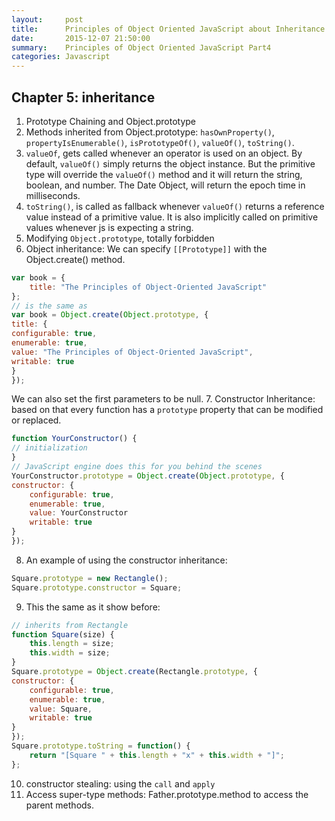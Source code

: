 ```yaml
---
layout:     post
title:      Principles of Object Oriented JavaScript about Inheritance
date:       2015-12-07 21:50:00
summary:    Principles of Object Oriented JavaScript Part4
categories: Javascript
---
```


## Chapter 5: inheritance
1. Prototype Chaining and Object.prototype
2. Methods inherited from Object.prototype: `hasOwnProperty()`, `propertyIsEnumerable()`, `isPrototypeOf()`, `valueOf()`, `toString()`.
3. `valueOf`, gets called whenever an operator is used on an object. By default, `valueOf()` simply returns the object instance.  But the primitive type will override the `valueOf()` method and it will return the string, boolean, and number. The Date Object, will return the epoch time in milliseconds.
4. `toString()`, is called as fallback whenever `valueOf()` returns a reference value instead of a primitive value. It is also implicitly called on primitive values whenever js is expecting a string. 
5. Modifying `Object.prototype`, totally forbidden
6. Object inheritance: We can specify `[[Prototype]]` with the Object.create() method.

```js
var book = {
    title: "The Principles of Object-Oriented JavaScript"
};
// is the same as
var book = Object.create(Object.prototype, {
title: {
configurable: true,
enumerable: true,
value: "The Principles of Object-Oriented JavaScript",
writable: true
}
});
```
We can also set the first parameters to be null.
7. Constructor Inheritance: based on that every function has a `prototype` property that can be modified or replaced. 

```js
function YourConstructor() {
// initialization
}
// JavaScript engine does this for you behind the scenes
YourConstructor.prototype = Object.create(Object.prototype, {
constructor: {
    configurable: true,
    enumerable: true,
    value: YourConstructor
    writable: true
}
});
```
8. An example of using the constructor inheritance:
```js
Square.prototype = new Rectangle();
Square.prototype.constructor = Square;
```
9. This the same as it show before:

```js
// inherits from Rectangle
function Square(size) {
    this.length = size;
    this.width = size;
}
Square.prototype = Object.create(Rectangle.prototype, {
constructor: {
    configurable: true,
    enumerable: true,
    value: Square,
    writable: true
}
});
Square.prototype.toString = function() {
    return "[Square " + this.length + "x" + this.width + "]";
};
```
10. constructor stealing: using the `call` and `apply`
11. Access super-type methods: Father.prototype.method to access the parent methods.
